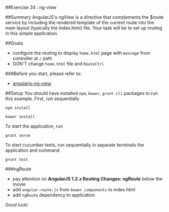 ##Exercise 24 : ng-view

##Summary
AngularJS's ngView is a directive that complements the $route service by including the rendered template of the current route into the main layout (typically the index.html) file.
Your task will be to set up routing in this simple application.

##Goals
 * configure the routing to display `home.html` page with `message` from controller at `/` path
 * DON'T change `home.html` file and `RouteCtrl`

###Before you start, please refer to:
* [angularjs-ng-view](https://egghead.io/lessons/angularjs-ng-view)

##Setup
You should have installed `npm`, `bower`, `grunt-cli`  packages to run this example. First, run sequentially

```
npm install
```

```
bower install
```

To start the application, run

```
grunt serve
```

To start cucumber tests, run sequentially in separate terminals the application and command

```
grunt test
```

###ngRoute
* pay attention on **AngularJS 1.2.x Routing Changes: ngRoute** below the movie
* add `angular-route.js` from `bower_components` to index.html 
* add `ngRoute` dependency to application

Good luck!
